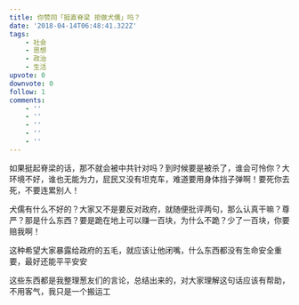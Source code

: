 ```yaml
---
title: 你赞同「挺直脊梁 拒做犬儒」吗？
date: '2018-04-14T06:48:41.322Z'
tags:
    - 社会
    - 思想
    - 政治
    - 生活
upvote: 0
downvote: 0
follow: 1
comments:
    - ''
    - ''
    - ''
    - ''
    - ''
---
```


如果挺起脊梁的话，那不就会被中共针对吗？到时候要是被杀了，谁会可怜你？大环境不好，谁也无能为力，屁民又没有坦克车，难道要用身体挡子弹啊！要死你去死，不要连累别人！

犬儒有什么不好的？大家又不是要反对政府，就随便批评两句，那么认真干嘛？尊严？那是什么东西？要是跪在地上可以赚一百块，为什么不跪？少了一百块，你要赔我啊！

这种希望大家暴露给政府的五毛，就应该让他闭嘴，什么东西都没有生命安全重要，最好还能平平安安

这些东西都是我整理葱友们的言论，总结出来的，对大家理解这句话应该有帮助，不用客气，我只是一个搬运工
